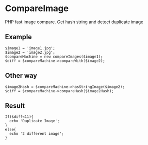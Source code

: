 # CompareImage 
PHP fast image compare. Get hash string and detect duplicate image

## Example

```
$image1 = 'image1.jpg';
$image2 = 'image2.jpg';
$compareMachine = new compareImages($image1);
$diff = $compareMachine->compareWith($image2);
```
## Other way
```
$image2Hash = $compareMachine->hasStringImage($image2); 
$diff = $compareMachine->compareHash($image2Hash);
```
## Result
```
If($diff<11){
  echo 'Duplicate Image';
}
else{
  echo '2 different image';
}
```
